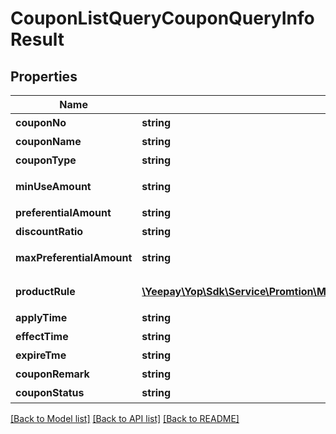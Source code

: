 # CouponListQueryCouponQueryInfoResult

## Properties
Name | Type | Description | Notes
------------ | ------------- | ------------- | -------------
**couponNo** | **string** | 优惠券码 | [optional] 
**couponName** | **string** | 优惠券名称 | [optional] 
**couponType** | **string** | 优惠券类型 | [optional] 
**minUseAmount** | **string** | 最小使用金额 | [optional] 
**preferentialAmount** | **string** | 优惠金额 | [optional] 
**discountRatio** | **string** | 折扣比例 | [optional] 
**maxPreferentialAmount** | **string** | 最大优惠金额 | [optional] 
**productRule** | [**\Yeepay\Yop\Sdk\Service\Promtion\Model\CouponListQueryCouponProductRuleResult**](CouponListQueryCouponProductRuleResult.md) | 支持产品规则 | [optional] 
**applyTime** | **string** | 申请时间 | [optional] 
**effectTime** | **string** | 生效时间 | [optional] 
**expireTme** | **string** | 失效时间 | [optional] 
**couponRemark** | **string** | 优惠券说明 | [optional] 
**couponStatus** | **string** | 优惠券状态 | [optional] 

[[Back to Model list]](../README.md#documentation-for-models) [[Back to API list]](../README.md#documentation-for-api-endpoints) [[Back to README]](../README.md)


